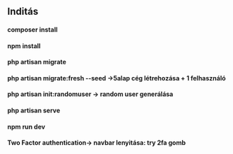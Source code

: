 ## Inditás
#### composer install
#### npm install
#### php artisan migrate
#### php artisan migrate:fresh --seed ->5alap cég létrehozása + 1 felhasználó 
#### php artisan init:randomuser -> random user generálása
#### php artisan serve
#### npm run dev
#### Two Factor authentication-> navbar lenyitása: try 2fa gomb